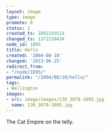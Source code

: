 ```yaml
---
layout: image
type: image
promote: 0
status: 1
created_ts: 1092143514
changed_ts: 1372159434
node_id: 1095
title: Hello
created: '2004-08-10'
changed: '2013-06-25'
redirect_from:
- "/node/1095/"
permalink: "/2004/08/10/hello/"
tags:
- Wellington
images:
- src: image/images/130_3078-1095.jpg
  name: 130_3078-1095.jpg
---
```

The Cat Empire on the telly.
